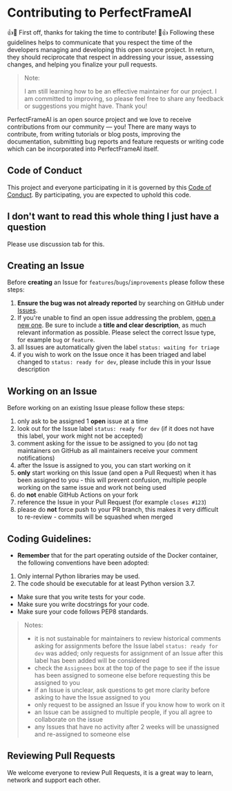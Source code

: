 # Contributing to PerfectFrameAI
👍🎉 First off, thanks for taking the time to contribute! 🎉👍
Following these guidelines helps to communicate that you respect the time of the developers
managing and developing this open source project. In return, they should reciprocate that respect
in addressing your issue, assessing changes, and helping you finalize your pull requests.

> Note:
>
> I am still learning how to be an effective maintainer for our project. I am committed to improving, so please feel free to share any feedback or suggestions you might have. Thank you!

PerfectFrameAI is an open source project and we love to receive contributions from our community — you!
There are many ways to contribute, from writing tutorials or blog posts, improving the documentation, 
submitting bug reports and feature requests or writing code which can be incorporated into PerfectFrameAI itself.

## Code of Conduct
This project and everyone participating in it is governed by this [Code of Conduct](https://github.com/BKDDFS/PerfectFrameAI/blob/main/.github/CODE_OF_CONDUCT.md).
By participating, you are expected to uphold this code. 

## I don't want to read this whole thing I just have a question
Please use discussion tab for this.

## Creating an Issue
Before **creating** an Issue for `features`/`bugs`/`improvements` please follow these steps:
1. **Ensure the bug was not already reported** by searching on GitHub under [Issues](https://github.com/BKDDFS/PerfectFrameAI/issues).
1. If you're unable to find an open issue addressing the problem, [open a new one](https://github.com/BKDDFS/PerfectFrameAI/issues/new).
Be sure to include a **title and clear description**, as much relevant information as possible.
Please select the correct Issue type, for example `bug` or `feature`.
1. all Issues are automatically given the label `status: waiting for triage`
1. if you wish to work on the Issue once it has been triaged and label changed to `status: ready for dev`, 
please include this in your Issue description

## Working on an Issue
Before working on an existing Issue please follow these steps:
1. only ask to be assigned 1 **open** issue at a time
1. look out for the Issue label `status: ready for dev` (if it does not have this label, your work might not be accepted)
1. comment asking for the issue to be assigned to you (do not tag maintainers on GitHub as all maintainers receive your comment notifications)
1. after the Issue is assigned to you, you can start working on it
1. **only** start working on this Issue (and open a Pull Request) when it has been assigned to you - this will prevent confusion, multiple people working on the same issue and work not being used
1. do **not** enable GitHub Actions on your fork
1. reference the Issue in your Pull Request (for example `closes #123`)
1. please do **not** force push to your PR branch, this makes it very difficult to re-review - commits will be squashed when merged

## Coding Guidelines:
- **Remember** that for the part operating outside of the Docker container, the following conventions have been adopted:
1. Only internal Python libraries may be used.
1. The code should be executable for at least Python version 3.7.
- Make sure that you write tests for your code.
- Make sure you write docstrings for your code.
- Make sure your code follows PEP8 standards.

> Notes:
>
> - it is not sustainable for maintainers to review historical comments asking for assignments
before the Issue label `status: ready for dev` was added;
only requests for assignment of an Issue after this label has been added will be considered
> - check the `Assignees` box at the top of the page to see if the issue has been assigned
to someone else before requesting this be assigned to you
> - if an Issue is unclear, ask questions to get more clarity before asking to have the Issue assigned to you
> - only request to be assigned an Issue if you know how to work on it
> - an Issue can be assigned to multiple people,
if you all agree to collaborate on the issue
> - any Issues that have no activity after 2 weeks will be unassigned and re-assigned to someone else

## Reviewing Pull Requests
We welcome everyone to review Pull Requests, it is a great way to learn, network and support each other.
